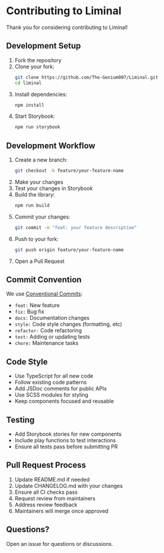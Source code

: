 # Contributing to Liminal

Thank you for considering contributing to Liminal!

## Development Setup

1. Fork the repository
2. Clone your fork:
   ```bash
   git clone https://github.com/The-Genium007/Liminal.git
   cd liminal
   ```
3. Install dependencies:
   ```bash
   npm install
   ```
4. Start Storybook:
   ```bash
   npm run storybook
   ```

## Development Workflow

1. Create a new branch:
   ```bash
   git checkout -b feature/your-feature-name
   ```
2. Make your changes
3. Test your changes in Storybook
4. Build the library:
   ```bash
   npm run build
   ```
5. Commit your changes:
   ```bash
   git commit -m "feat: your feature description"
   ```
6. Push to your fork:
   ```bash
   git push origin feature/your-feature-name
   ```
7. Open a Pull Request

## Commit Convention

We use [Conventional Commits](https://www.conventionalcommits.org/):

- `feat:` New feature
- `fix:` Bug fix
- `docs:` Documentation changes
- `style:` Code style changes (formatting, etc)
- `refactor:` Code refactoring
- `test:` Adding or updating tests
- `chore:` Maintenance tasks

## Code Style

- Use TypeScript for all new code
- Follow existing code patterns
- Add JSDoc comments for public APIs
- Use SCSS modules for styling
- Keep components focused and reusable

## Testing

- Add Storybook stories for new components
- Include play functions to test interactions
- Ensure all tests pass before submitting PR

## Pull Request Process

1. Update README.md if needed
2. Update CHANGELOG.md with your changes
3. Ensure all CI checks pass
4. Request review from maintainers
5. Address review feedback
6. Maintainers will merge once approved

## Questions?

Open an issue for questions or discussions.
